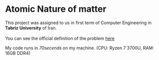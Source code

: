 # Atomic Nature of matter 
This project was assigned to us in first term of Computer Engineering in **Tabriz University** of Iran.<br><br>
You can see the official definition of the problem [here](https://introcs.cs.princeton.edu/java/assignments/atomic.html)<br>

My code runs in *70secends* on my machine. (CPU: Ryzen 7 3700U, RAM: 16GB DDR4) 
